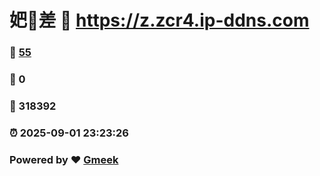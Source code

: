 # 妑🔭差 :link: https://z.zcr4.ip-ddns.com 
### :page_facing_up: [55](https://z.zcr4.ip-ddns.com/tag.html) 
### :speech_balloon: 0 
### :hibiscus: 318392 
### :alarm_clock: 2025-09-01 23:23:26 
### Powered by :heart: [Gmeek](https://github.com/Meekdai/Gmeek)
